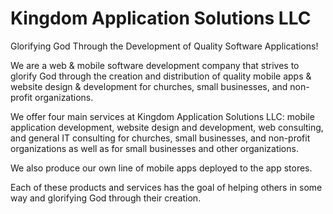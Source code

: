# Kingdom Application Solutions LLC

Glorifying God Through the Development of Quality Software Applications!

We are a web & mobile software development company that strives to glorify God through the creation and distribution of quality mobile apps & website design & development for churches, small businesses, and non-profit organizations.

We offer four main services at Kingdom Application Solutions LLC: mobile application development, website design and development, web consulting, and general IT consulting for churches, small businesses, and non-profit organizations as well as for small businesses and other organizations. 

We also produce our own line of mobile apps deployed to the app stores. 

Each of these products and services has the goal of helping others in some way and glorifying God through their creation.
